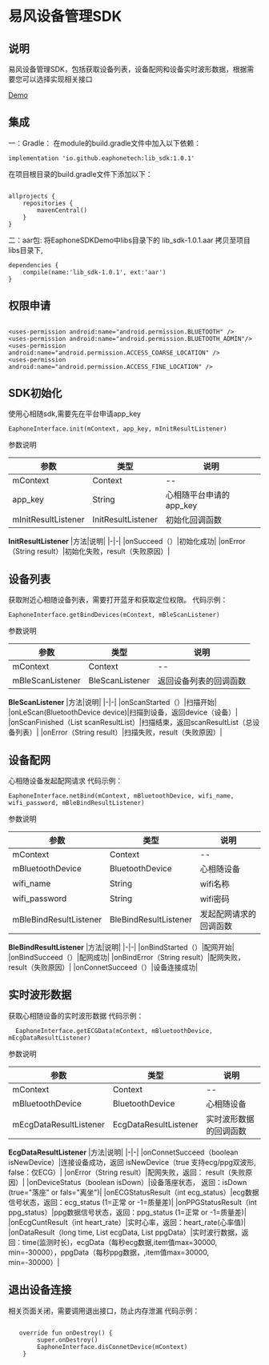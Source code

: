 # 易风设备管理SDK
## 说明
易风设备管理SDK，包括获取设备列表，设备配网和设备实时波形数据，根据需要您可以选择实现相关接口

[Demo](https://github.com/EaphoneTech/xinxiangsui-sdk-android-demo)
## 集成
一：Gradle：
在module的build.gradle文件中加入以下依赖：
```language
implementation 'io.github.eaphonetech:lib_sdk:1.0.1'
```
在项目根目录的build.gradle文件下添加以下：
```language

allprojects {
    repositories {
        mavenCentral()
    }
}

```

二：aar包:
将EaphoneSDKDemo中libs目录下的 lib_sdk-1.0.1.aar 拷贝至项目libs目录下,

```language
dependencies {
    compile(name:'lib_sdk-1.0.1', ext:'aar')
}
```


## 权限申请
```language

<uses-permission android:name="android.permission.BLUETOOTH" />
<uses-permission android:name="android.permission.BLUETOOTH_ADMIN"/>
<uses-permission android:name="android.permission.ACCESS_COARSE_LOCATION" />
<uses-permission android:name="android.permission.ACCESS_FINE_LOCATION" />

```
## SDK初始化
使用心相随sdk,需要先在平台申请app_key

```language
EaphoneInterface.init(mContext, app_key, mInitResultListener)
```
参数说明

|参数|类型|说明|
|-|-|-|
|mContext|Context|--|
|app_key|String|心相随平台申请的app_key|
|mInitResultListener|InitResultListener|初始化回调函数|

**InitResultListener**
|方法|说明|
|-|-|
|onSucceed（）|初始化成功|
|onError（String result）|初始化失败，result（失败原因）|

## 设备列表
获取附近心相随设备列表，需要打开蓝牙和获取定位权限。
代码示例：
```language
EaphoneInterface.getBindDevices(mContext, mBleScanListener)
```
参数说明

|参数|类型|说明|
|-|-|-|
|mContext|Context|--|
|mBleScanListener|BleScanListener|返回设备列表的回调函数|

**BleScanListener**
|方法|说明|
|-|-|
|onScanStarted（）|扫描开始|
|onLeScan(BluetoothDevice device)|扫描到设备，返回device（设备）|
|onScanFinished（List<BluetoothDevice> scanResultList）|扫描结束，返回scanResultList（总设备列表）|
|onError（String result）|扫描失败，result（失败原因）|

## 设备配网
心相随设备发起配网请求
代码示例：
```language
EaphoneInterface.netBind(mContext, mBluetoothDevice, wifi_name, wifi_password, mBleBindResultListener)
```
参数说明

|参数|类型|说明|
|-|-|-|
|mContext|Context|--|
|mBluetoothDevice|BluetoothDevice|心相随设备|
|wifi_name|String|wifi名称|
|wifi_password|String|wifi密码|
|mBleBindResultListener|BleBindResultListener|发起配网请求的回调函数|

**BleBindResultListener**
|方法|说明|
|-|-|
|onBindStarted（）|配网开始|
|onBindSucceed（）|配网成功|
|onBindError（String result）|配网失败，result（失败原因）|
|onConnetSucceed（）|设备连接成功|

## 实时波形数据

获取心相随设备的实时波形数据
代码示例：
```language
  EaphoneInterface.getECGData(mContext, mBluetoothDevice, mEcgDataResultListener)
```
参数说明

|参数|类型|说明|
|-|-|-|
|mContext|Context|--|
|mBluetoothDevice|BluetoothDevice|心相随设备|
|mEcgDataResultListener|EcgDataResultListener|实时波形数据的回调函数|

**EcgDataResultListener**
|方法|说明|
|-|-|
|onConnetSucceed（boolean isNewDevice）|连接设备成功，返回 isNewDevice（true 支持ecg/ppg双波形, false：仅ECG）|
|onError（String result）|配网失败，返回： result（失败原因）|
|onDeviceStatus（boolean isDown）|设备落座状态， 返回：isDown (true="落座" or fals="离坐")|
|onECGStatusResult（int ecg_status）|ecg数据信号状态，返回：ecg_status (1=正常 or -1=质量差)|
|onPPGStatusResult（int ppg_status）|ppg数据信号状态，返回：ppg_status (1=正常 or -1=质量差)|
|onEcgCuntResult（int heart_rate）|实时心率，返回：heart_rate(心率值)|
|onDataResult（long time, List<Integer> ecgData, List<Integer> ppgData）|实时波行数据，返回：time(监测时长)，ecgData（每秒ecg数据,item值max=30000, min=-30000），ppgData（每秒ppg数据，,item值max=30000, min=-30000）|

## 退出设备连接
相关页面关闭，需要调用退出接口，防止内存泄漏
代码示例：
```language

   override fun onDestroy() {
        super.onDestroy()
        EaphoneInterface.disConnetDevice(mContext)
    }


```
